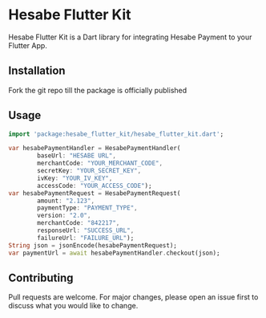 # Hesabe Flutter Kit

Hesabe Flutter Kit is a Dart library for integrating Hesabe Payment to your Flutter App.

## Installation

Fork the git repo till the package is officially published

## Usage

```dart
import 'package:hesabe_flutter_kit/hesabe_flutter_kit.dart';

var hesabePaymentHandler = HesabePaymentHandler(
        baseUrl: "HESABE URL",
        merchantCode: "YOUR_MERCHANT_CODE",
        secretKey: "YOUR_SECRET_KEY",
        ivKey: "YOUR_IV_KEY",
        accessCode: "YOUR_ACCESS_CODE");
var hesabePaymentRequest = HesabePaymentRequest(
        amount: "2.123",
        paymentType: "PAYMENT_TYPE",
        version: "2.0",
        merchantCode: "842217",
        responseUrl: "SUCCESS_URL",
        failureUrl: "FAILURE_URL");
String json = jsonEncode(hesabePaymentRequest);
var paymentUrl = await hesabePaymentHandler.checkout(json);
```

## Contributing
Pull requests are welcome. For major changes, please open an issue first to discuss what you would like to change.


